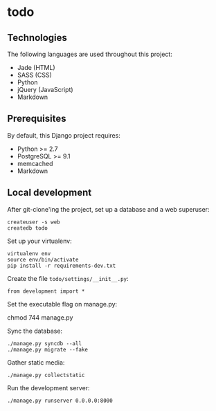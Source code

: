 # todo

## Technologies

The following languages are used throughout this project:
* Jade (HTML)
* SASS (CSS)
* Python
* jQuery (JavaScript)
* Markdown

## Prerequisites

By default, this Django project requires:
* Python >= 2.7
* PostgreSQL >= 9.1
* memcached
* Markdown

## Local development

After git-clone'ing the project, set up a database and a web superuser:

	createuser -s web
	createdb todo

Set up your virtualenv:

	virtualenv env
	source env/bin/activate
	pip install -r requirements-dev.txt

Create the file ```todo/settings/__init__.py```:

    from development import *
    
Set the executable flag on manage.py:

  chmod 744 manage.py
	
Sync the database:

	./manage.py syncdb --all
	./manage.py migrate --fake
	
Gather static media:
	
	./manage.py collectstatic
	
Run the development server:
	
	./manage.py runserver 0.0.0.0:8000
